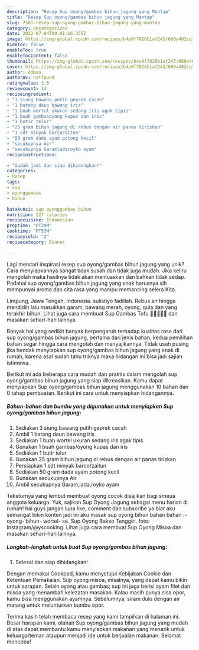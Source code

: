 ```yaml
---
description: "Resep Sup oyong/gambas bihun jagung yang Mantap"
title: "Resep Sup oyong/gambas bihun jagung yang Mantap"
slug: 2501-resep-sup-oyong-gambas-bihun-jagung-yang-mantap
category: Uncategorized
date: 2022-07-04T09:01:16.355Z
image: https://img-global.cpcdn.com/recipes/b4a9f7826b1af243/680x482cq70/sup-oyonggambas-bihun-jagung-foto-resep-utama.jpg
hideToc: false
enableToc: true
enableTocContent: false
thumbnail: https://img-global.cpcdn.com/recipes/b4a9f7826b1af243/680x482cq70/sup-oyonggambas-bihun-jagung-foto-resep-utama.jpg
cover: https://img-global.cpcdn.com/recipes/b4a9f7826b1af243/680x482cq70/sup-oyonggambas-bihun-jagung-foto-resep-utama.jpg
author: Admin
authorAv: notfound
ratingvalue: 3.5
reviewcount: 14
recipeingredient:
- "3 siung bawang putih geprek cacah"
- "1 batang daun bawang iris"
- "1 buah wortel ukuran sedang iris agak tipis"
- "1 buah gambasoyong kupas dan iris"
- "1 butir telur"
- "25 gram bihun jagung di rebus dengan air panas tiriskan"
- "1 sdt minyak barcozaitun"
- "50 gram dada ayam potong kecil"
- "secukupnya Air"
- "secukupnya Garamladaroyko ayam"
recipeinstructions:

- "Sudah jadi dan siap dihidangkan!"
categories:
- Resep
tags:
- sup
- oyonggambas
- bihun

katakunci: sup oyonggambas bihun 
nutrition: 227 calories
recipecuisine: Indonesian
preptime: "PT29M"
cooktime: "PT53M"
recipeyield: "2"
recipecategory: Dinner

---
```





Lagi mencari inspirasi resep sup oyong/gambas bihun jagung yang unik? Cara menyiapkannya sangat tidak susah dan tidak juga mudah. Jika keliru mengolah maka hasilnya tidak akan memuaskan dan bahkan tidak sedap. Padahal sup oyong/gambas bihun jagung yang enak harusnya sih mempunyai aroma dan cita rasa yang mampu memancing selera Kita.





Limpung, Jawa Tengah, Indonesia. sulistiyo fadillah. Rebus air hingga mendidih lalu masukkan garam, bawang merah, oyong, gula dan yang terakhir bihun. Lihat juga cara membuat Sup Gambas Tofu 🦐🦐🦐🦐🦐 dan masakan sehari-hari lainnya.

Banyak hal yang sedikit banyak berpengaruh terhadap kualitas rasa dari sup oyong/gambas bihun jagung, pertama dari jenis bahan, kedua pemilihan bahan segar hingga cara mengolah dan menyajikannya. Tidak usah pusing jika hendak menyiapkan sup oyong/gambas bihun jagung yang enak di rumah, karena asal sudah tahu triknya maka hidangan ini bisa jadi sajian istimewa.






Berikut ini ada beberapa cara mudah dan praktis dalam mengolah sup oyong/gambas bihun jagung yang siap dikreasikan. Kamu dapat menyiapkan Sup oyong/gambas bihun jagung menggunakan 10 bahan dan 0 tahap pembuatan. Berikut ini cara untuk menyiapkan hidangannya.

<!--inarticleads1-->

##### Bahan-bahan dan bumbu yang digunakan untuk menyiapkan Sup oyong/gambas bihun jagung:

1. Sediakan 3 siung bawang putih geprek cacah
1. Ambil 1 batang daun bawang iris
1. Sediakan 1 buah wortel ukuran sedang iris agak tipis
1. Gunakan 1 buah gambas/oyong kupas dan iris
1. Sediakan 1 butir telur
1. Gunakan 25 gram bihun jagung di rebus dengan air panas tiriskan
1. Persiapkan 1 sdt minyak barco/zaitun
1. Sediakan 50 gram dada ayam potong kecil
1. Gunakan secukupnya Air
1. Ambil secukupnya Garam,lada,royko ayam


Teksturnya yang lembut membuat oyong cocok disajikan bagi smeua anggota keluarga. Yuk, sajikan Sup Oyong Jagung sebagai menu harian di rumah! hai guys jangan lupa like, comment dan subscribe ya biar aku semangat bikin konten jadi ini aku masak sup oyong bihun bahan bahan :- oyong- bihun- wortel- se. Sup Oyong Bakso Tenggiri. foto: Instagram/@yscooking. Lihat juga cara membuat Sup Oyong Misoa dan masakan sehari-hari lainnya. 

<!--inarticleads2-->

##### Langkah-langkah untuk buat Sup oyong/gambas bihun jagung:


1. Selesai dan siap dihidangkan!

Dengan memakai Cookpad, kamu menyetujui Kebijakan Cookie dan Ketentuan Pemakaian. Sup oyong misoa, misalnya, yang dapat kamu bikin untuk sarapan. Selain oyong atau gambas; sup ini juga berisi ayam filet dan misoa yang menambah kelezatan masakan. Kalau masih punya sisa opor, kamu bisa menggunakan ayamnya. Sebelumnya, siram dulu dengan air matang untuk melunturkan bumbu opor. 

Terima kasih telah membaca resep yang kami tampilkan di halaman ini. Besar harapan kami, olahan Sup oyong/gambas bihun jagung yang mudah di atas dapat membantu kamu menyiapkan makanan yang menarik untuk keluarga/teman ataupun menjadi ide untuk berjualan makanan. Selamat mencoba!
